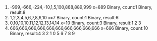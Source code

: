 1) -999,-666,-224,-10,1,5,100,888,889,999 
x=889 Binary, count:1 Binary, result:8
2) 1,2,3,4,5,6,7,8,9,10
x=7 Binary, count:1 Binary, result:6
3) 0,10,10,10,11,12,12,13,14,14
x=10 Binary, count:3 Binary, result:1 2 3
4) 666,666,666,666,666,666,666,666,666,666
x=666 Binary, count:10 Binary, result:4 3 2 1 0 5 6 7 8 9